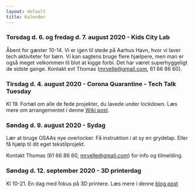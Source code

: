 ```yaml
---
layout: default
title: Kalender
---
```


### Torsdag d. 6. og fredag d. 7. august 2020 - Kids City Lab

Åbent for gæster 10-14. Vi er igen til stede på Aarhus Havn, hvor vi laver tech aktiviteter for børn. Vi kan sagtens bruge flere hjælpere, men man er også meget velkommen til blot at kigge forbi. Det har været superhyggeligt de sidste gange. Kontakt evt Thomas (mrvelle@gmail.com, 61 66 86 60).

### Tirsdag d. 4. august 2020 - Corona Quarantine - Tech Talk Tuesday

Kl 19. Fortæl om alle de fede projekter, du lavede under lockdown. Læs mere om arrangementet i denne  [Wiki post](http://osaa.dk/wiki/index.php/TTT20200804).

### Søndag d. 9. august 2020 - Sydag

Lær at bruge OSAAs nye overlocker. Få instruktion i at sy en grydelap. Eller få hjælp til dit eget tekstilprojekt.

Kontakt Thomas (61 66 86 60, mrvelle@gmail.com) for info og tilmelding.

### Søndag d. 12. september 2020 - 3D printerdag

Kl 10-21. En dag med fokus på 3D printere. Læs mere i denne [blog post]()
